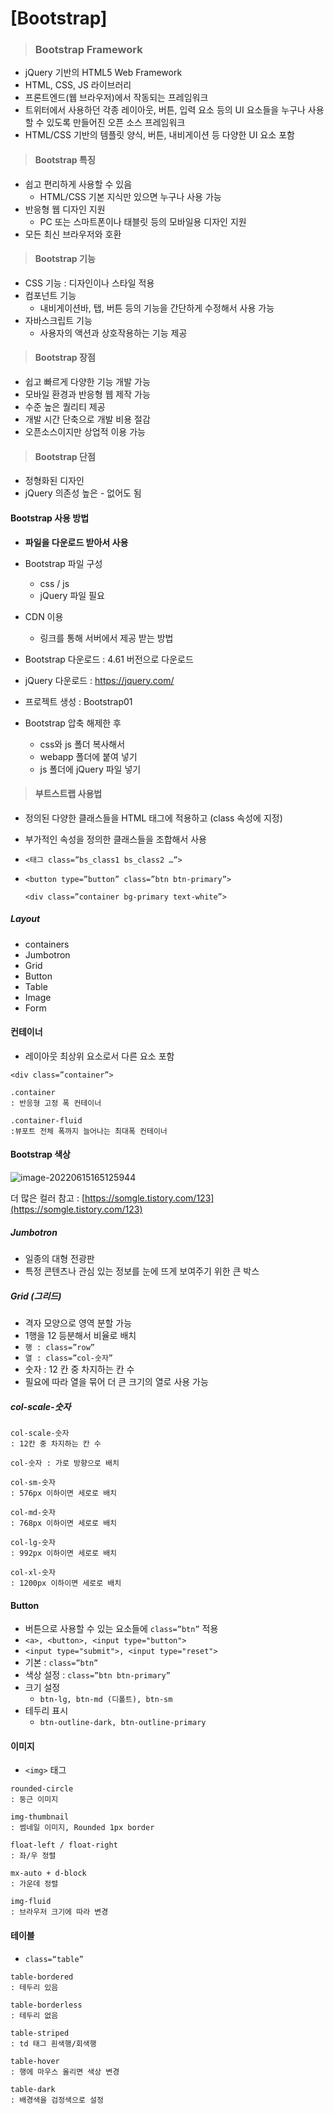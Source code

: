 # [Bootstrap]

>  ### Bootstrap Framework

- jQuery 기반의 HTML5 Web Framework
- HTML, CSS,  JS 라이브러리
- 프론트엔드(웹 브라우저)에서 작동되는 프레임워크 
- 트위터에서 사용하던 각종 레이아웃, 버튼, 입력 요소 등의 UI 요소들을 누구나 사용할 수 있도록 만들어진 오픈 소스 프레임워크
- HTML/CSS 기반의 템플릿 양식, 버튼, 내비게이션 등 다양한 UI 요소 포함

>  #### Bootstrap 특징

- 쉽고 편리하게 사용할 수 있음
  - HTML/CSS 기본 지식만 있으면 누구나 사용 가능
- 반응형 웹 디자인 지원
  - PC 또는 스마트폰이나 태블릿 등의 모바일용 디자인 지원
- 모든 최신 브라우저와 호환

>  #### Bootstrap 기능

- CSS 기능 : 디자인이나 스타일 적용
- 컴포넌트 기능
  - 내비게이션바, 탭, 버튼 등의 기능을 간단하게 수정해서 사용 가능
- 자바스크립트 기능
  - 사용자의 액션과 상호작용하는 기능 제공

> #### Bootstrap 장점

- 쉽고 빠르게 다양한 기능 개발 가능
- 모바일 환경과 반응형 웹 제작 가능
- 수준 높은 퀄리티 제공
- 개발 시간 단축으로 개발 비용 절감
- 오픈소스이지만 상업적 이용 가능

> #### Bootstrap 단점

- 정형화된 디자인
- jQuery 의존성 높은 - 없어도 됨



#### Bootstrap 사용 방법

- **파일을 다운로드 받아서 사용**
- Bootstrap 파일 구성
  - css / js
  - jQuery 파일 필요
- CDN 이용
  - 링크를 통해 서버에서 제공 받는 방법

- Bootstrap 다운로드 : 4.61 버전으로 다운로드
- jQuery 다운로드 : https://jquery.com/
- 프로젝트 생성 : Bootstrap01
- Bootstrap 압축 해제한 후
  - css와 js 폴더 복사해서 
  - webapp 폴더에 붙여 넣기
  - js 폴더에 jQuery 파일 넣기

> #### 부트스트랩 사용법

- 정의된 다양한 클래스들을 HTML 태그에 적용하고 (class 속성에 지정)

- 부가적인 속성을 정의한 클래스들을 조합해서 사용

- ``<태그 class=”bs_class1 bs_class2 …”>``

- ```
  <button type=”button” class=”btn btn-primary”>
  
  <div class=”container bg-primary text-white”>
  ```

  

##### Layout

- containers
- Jumbotron
- Grid
- Button
- Table 
- Image
- Form

#### 컨테이너

- 레이아웃 최상위 요소로서 다른 요소 포함

```
<div class=”container”>

.container 
: 반응형 고정 폭 컨테이너

.container-fluid
:뷰포트 전체 폭까지 늘어나는 최대폭 컨테이너
```



#### Bootstrap 색상

<img alt="image-20220615165125944" src="https://user-images.githubusercontent.com/101630615/173782299-2c3a1f75-5bb1-43ff-8273-c0dbd5696ad2.png">

더 많은 컬러 참고 : [https://somgle.tistory.com/123](https://somgle.tistory.com/123)



##### Jumbotron

- 일종의 대형 전광판
- 특정 콘텐츠나 관심 있는 정보를 눈에 뜨게 보여주기 위한 큰 박스

##### Grid (그리드)

- 격자 모양으로 영역 분할 가능
- 1행을 12 등분해서 비율로 배치
- ``행 : class=”row”``
- ``열 : class=”col-숫자”``	
- 숫자 : 12 칸 중 차지하는 칸 수
- 필요에 따라 열을 묶어 더 큰 크기의 열로 사용 가능

##### col-scale-숫자 

```
col-scale-숫자 
: 12칸 중 차지하는 칸 수

col-숫자 : 가로 방향으로 배치

col-sm-숫자 
: 576px 이하이면 세로로 배치

col-md-숫자 
: 768px 이하이면 세로로 배치

col-lg-숫자 
: 992px 이하이면 세로로 배치

col-xl-숫자 
: 1200px 이하이면 세로로 배치
```



#### Button

- 버튼으로 사용할 수 있는 요소들에 ``class=”btn”`` 적용
- ``<a>, <button>, <input type="button">``
- ``<input type="submit">, <input type="reset"> ``
- 기본 : ``class=”btn”``
- 색상 설정 : ``class=”btn btn-primary”``
- 크기 설정
  - ``btn-lg, btn-md (디폴트), btn-sm``
- 테두리 표시
  - ``btn-outline-dark, btn-outline-primary``



#### 이미지 

- ``<img>`` 태그

```
rounded-circle
: 둥근 이미지

img-thumbnail 
: 썸네일 이미지, Rounded 1px border

float-left / float-right 
: 좌/우 정렬

mx-auto + d-block 
: 가운데 정렬

img-fluid 
: 브라우저 크기에 따라 변경
```



#### 테이블

- ``class=“table”``

```
table-bordered 
: 테두리 있음

table-borderless 
: 테두리 없음

table-striped 
: td 태그 흰색행/회색행 

table-hover 
: 행에 마우스 올리면 색상 변경

table-dark 
: 배경색을 검정색으로 설정
```